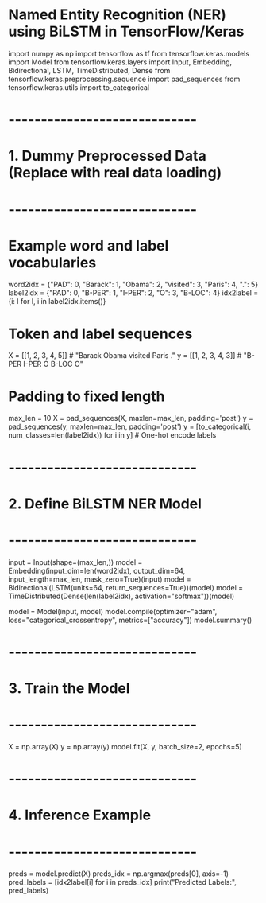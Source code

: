# Named Entity Recognition (NER) using BiLSTM in TensorFlow/Keras

import numpy as np
import tensorflow as tf
from tensorflow.keras.models import Model
from tensorflow.keras.layers import Input, Embedding, Bidirectional, LSTM, TimeDistributed, Dense
from tensorflow.keras.preprocessing.sequence import pad_sequences
from tensorflow.keras.utils import to_categorical

# -----------------------------
# 1. Dummy Preprocessed Data (Replace with real data loading)
# -----------------------------

# Example word and label vocabularies
word2idx = {"PAD": 0, "Barack": 1, "Obama": 2, "visited": 3, "Paris": 4, ".": 5}
label2idx = {"PAD": 0, "B-PER": 1, "I-PER": 2, "O": 3, "B-LOC": 4}
idx2label = {i: l for l, i in label2idx.items()}

# Token and label sequences
X = [[1, 2, 3, 4, 5]]  # "Barack Obama visited Paris ."
y = [[1, 2, 3, 4, 3]]  # "B-PER I-PER O B-LOC O"

# Padding to fixed length
max_len = 10
X = pad_sequences(X, maxlen=max_len, padding='post')
y = pad_sequences(y, maxlen=max_len, padding='post')
y = [to_categorical(i, num_classes=len(label2idx)) for i in y]  # One-hot encode labels

# -----------------------------
# 2. Define BiLSTM NER Model
# -----------------------------

input = Input(shape=(max_len,))
model = Embedding(input_dim=len(word2idx), output_dim=64, input_length=max_len, mask_zero=True)(input)
model = Bidirectional(LSTM(units=64, return_sequences=True))(model)
model = TimeDistributed(Dense(len(label2idx), activation="softmax"))(model)

model = Model(input, model)
model.compile(optimizer="adam", loss="categorical_crossentropy", metrics=["accuracy"])
model.summary()

# -----------------------------
# 3. Train the Model
# -----------------------------

X = np.array(X)
y = np.array(y)
model.fit(X, y, batch_size=2, epochs=5)

# -----------------------------
# 4. Inference Example
# -----------------------------

preds = model.predict(X)
preds_idx = np.argmax(preds[0], axis=-1)
pred_labels = [idx2label[i] for i in preds_idx]
print("Predicted Labels:", pred_labels)
